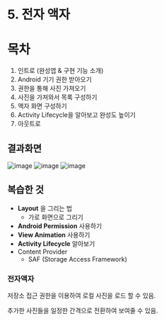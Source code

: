 # 5. 전자 액자
# 목차
1. 인트로  (완성앱 & 구현 기능 소개)
2. Android 기기 권한 받아오기
3. 권한을 통해 사진 가져오기
4. 사진을 가져와서 목록 구성하기
5. 액자 화면 구성하기
6. Activity Lifecycle을 알아보고 완성도 높이기
7. 아웃트로

## 결과화면
![image](https://user-images.githubusercontent.com/88188850/142631194-c6756ec1-b5da-461e-b174-49220c8d6092.png)
![image](https://user-images.githubusercontent.com/88188850/142631264-7932ba3f-219d-4e54-a8d9-a75dfa9f3194.png)
![image](https://user-images.githubusercontent.com/88188850/142631355-6265f0bc-3677-4cff-878c-2666769cdc7c.png)


## 복습한 것
- **Layout** 을 그리는 법
  - 가로 화면으로 그리기
- **Android Permission** 사용하기
- **View Animation** 사용하기
- **Activity Lifecycle** 알아보기
- Content Provider
  - SAF (Storage Access Framework)

### 전자액자

저장소 접근 권한을 이용하여 로컬 사진을 로드 할 수 있음.

추가한 사진들을 일정한 간격으로 전환하여 보여줄 수 있음.
